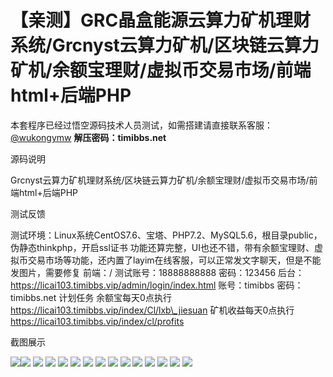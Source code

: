 # 【亲测】GRC晶盒能源云算力矿机理财系统/Grcnyst云算力矿机/区块链云算力矿机/余额宝理财/虚拟币交易市场/前端html+后端PHP

本套程序已经过悟空源码技术人员测试，如需搭建请直接联系客服：[@wukongymw](http://t.me/wukongymw)
**解压密码：timibbs.net**

源码说明

Grcnyst云算力矿机理财系统/区块链云算力矿机/余额宝理财/虚拟币交易市场/前端html+后端PHP

测试反馈

测试环境：Linux系统CentOS7.6、宝塔、PHP7.2、MySQL5.6，根目录public，伪静态thinkphp，开启ssl证书
功能还算完整，UI也还不错，带有余额宝理财、虚拟币交易市场等功能，还内置了layim在线客服，可以正常发文字聊天，但是不能发图片，需要修复
前端：/
测试账号：18888888888
密码：123456
后台：https://licai103.timibbs.vip/admin/login/index.html
账号：timibbs
密码：timibbs.net
计划任务
余额宝每天0点执行
https://licai103.timibbs.vip/index/Cl/lxb\_jiesuan
矿机收益每天0点执行
https://licai103.timibbs.vip/index/cl/profits

截图展示

[![](https://wukongymw.com/wp-content/uploads/2024/03/95815ad07cbe564.png)](https://wukongymw.com/wp-content/uploads/2024/03/95815ad07cbe564.png)[![](https://wukongymw.com/wp-content/uploads/2024/03/69b0919f2bfb2e4.png)](https://wukongymw.com/wp-content/uploads/2024/03/69b0919f2bfb2e4.png)
[![](https://wukongymw.com/wp-content/uploads/2024/03/026439d765186e8.png)](https://wukongymw.com/wp-content/uploads/2024/03/026439d765186e8.png)
[![](https://wukongymw.com/wp-content/uploads/2024/03/e6384bd66886577.png)](https://wukongymw.com/wp-content/uploads/2024/03/e6384bd66886577.png)
[![](https://wukongymw.com/wp-content/uploads/2024/03/b486a03327b1475.png)](https://wukongymw.com/wp-content/uploads/2024/03/b486a03327b1475.png)
[![](https://wukongymw.com/wp-content/uploads/2024/03/5d637e28e11e2de.png)](https://wukongymw.com/wp-content/uploads/2024/03/5d637e28e11e2de.png)
[![](https://wukongymw.com/wp-content/uploads/2024/03/10dc29fc1b1252e.png)](https://wukongymw.com/wp-content/uploads/2024/03/10dc29fc1b1252e.png)
[![](https://wukongymw.com/wp-content/uploads/2024/03/71e583a628a5ce2.png)](https://wukongymw.com/wp-content/uploads/2024/03/71e583a628a5ce2.png)
[![](https://wukongymw.com/wp-content/uploads/2024/03/91686375cc5bf22.png)](https://wukongymw.com/wp-content/uploads/2024/03/91686375cc5bf22.png)
[![](https://wukongymw.com/wp-content/uploads/2024/03/68ab39d832142b4.png)](https://wukongymw.com/wp-content/uploads/2024/03/68ab39d832142b4.png)
[![](https://wukongymw.com/wp-content/uploads/2024/03/605855c0e1158b2.png)](https://wukongymw.com/wp-content/uploads/2024/03/605855c0e1158b2.png)
[![](https://wukongymw.com/wp-content/uploads/2024/03/18784ee370d8b47.png)](https://wukongymw.com/wp-content/uploads/2024/03/18784ee370d8b47.png)
[![](https://wukongymw.com/wp-content/uploads/2024/03/e7e43f605926759.png)](https://wukongymw.com/wp-content/uploads/2024/03/e7e43f605926759.png)
[![](https://wukongymw.com/wp-content/uploads/2024/03/b1a1c51c048bfbd.png)](https://wukongymw.com/wp-content/uploads/2024/03/b1a1c51c048bfbd.png)
[![](https://wukongymw.com/wp-content/uploads/2024/03/cc995f263e2f9af.png)](https://wukongymw.com/wp-content/uploads/2024/03/cc995f263e2f9af.png)